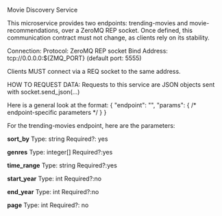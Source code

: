 Movie Discovery Service

This microservice provides two endpoints: trending-movies and movie-recommendations, over a ZeroMQ REP socket. Once defined, this communication contract must not change, as clients rely on its stability.


Connection:
Protocol: ZeroMQ REP socket
Bind Address: tcp://0.0.0.0:${ZMQ_PORT} (default port: 5555)

Clients MUST connect via a REQ socket to the same address.

HOW TO REQUEST DATA:
Requests to this service are JSON objects sent with socket.send_json(...)

Here is a general look at the format:
{
  "endpoint": "<endpoint-name>",
  "params": { /* endpoint-specific parameters */ }
}

For the trending-movies endpoint, here are the parameters:

**sort_by**            Type: string          Required?: yes

**genres**            Type: integer[]        Required?:yes

**time_range**        Type: string          Required?:yes

**start_year**         Type: int            Required?:no

**end_year**           Type: int            Required?:no

**page**              Type: int           Required?: no



